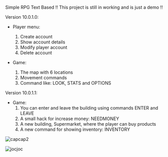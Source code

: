 Simple RPG Text Based !! This project is still in working and is just a demo !!

Version 10.0.1.0:
  - Player menu:
    1. Create account
    2. Show account details
    3. Modify player account
    4. Delete account

  - Game:
    1. The map with 6 locations
    2. Movement commands
    3. Command like: LOOK, STATS and OPTIONS


Version 10.0.1.1:
  - Game:
      1. You can enter and leave the building using commands ENTER and LEAVE
      2. A small hack for increase money: NEEDMONEY
      3. A new building, Supermarket, where the player can buy products
      4. A new command for showing inventory: INVENTORY

![capcap2](https://github.com/user-attachments/assets/6a0d8977-8cd4-487b-9427-f72fb39d5606)

![jocjoc](https://github.com/user-attachments/assets/2cc1f2ba-a18e-47d5-abcc-e5ff6cdc4c99)

